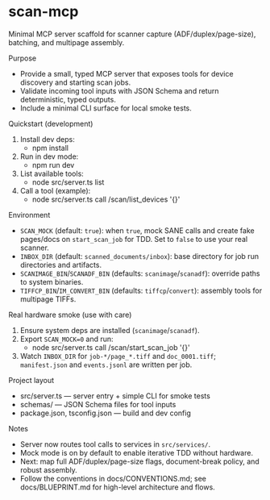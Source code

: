 # scan-mcp

Minimal MCP server scaffold for scanner capture (ADF/duplex/page-size), batching, and multipage assembly.

Purpose
- Provide a small, typed MCP server that exposes tools for device discovery and starting scan jobs.
- Validate incoming tool inputs with JSON Schema and return deterministic, typed outputs.
- Include a minimal CLI surface for local smoke tests.

Quickstart (development)
1. Install dev deps:
   - npm install
2. Run in dev mode:
   - npm run dev
3. List available tools:
   - node src/server.ts list
4. Call a tool (example):
   - node src/server.ts call /scan/list_devices '{}'

Environment
- `SCAN_MOCK` (default: `true`): when `true`, mock SANE calls and create fake pages/docs on `start_scan_job` for TDD. Set to `false` to use your real scanner.
- `INBOX_DIR` (default: `scanned_documents/inbox`): base directory for job run directories and artifacts.
- `SCANIMAGE_BIN`/`SCANADF_BIN` (defaults: `scanimage`/`scanadf`): override paths to system binaries.
- `TIFFCP_BIN`/`IM_CONVERT_BIN` (defaults: `tiffcp`/`convert`): assembly tools for multipage TIFFs.

Real hardware smoke (use with care)
1) Ensure system deps are installed (`scanimage`/`scanadf`).
2) Export `SCAN_MOCK=0` and run:
   - node src/server.ts call /scan/start_scan_job '{}'
3) Watch `INBOX_DIR` for `job-*/page_*.tiff` and `doc_0001.tiff`; `manifest.json` and `events.jsonl` are written per job.

Project layout
- src/server.ts — server entry + simple CLI for smoke tests
- schemas/ — JSON Schema files for tool inputs
- package.json, tsconfig.json — build and dev config

Notes
- Server now routes tool calls to services in `src/services/`.
- Mock mode is on by default to enable iterative TDD without hardware.
- Next: map full ADF/duplex/page-size flags, document-break policy, and robust assembly.
- Follow the conventions in docs/CONVENTIONS.md; see docs/BLUEPRINT.md for high-level architecture and flows.

